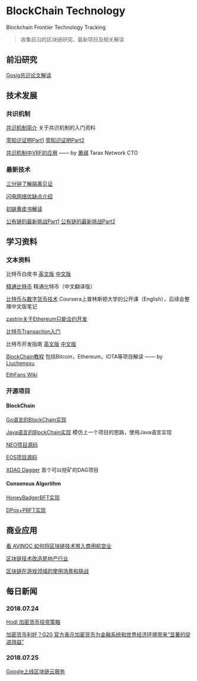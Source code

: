 # BlockChain Technology
Blockchain Frontier Technology Tracking
> 收集前沿的区块链研究、最新项目及相关解读
## 前沿研究

[Gosig共识论文解读](https://github.com/sarah21cn/BlockChainTechnology/blob/master/Research/Gosig/Gosig%E5%85%B1%E8%AF%86%E8%AE%BA%E6%96%87%E8%A7%A3%E8%AF%BB.md) 


## 技术发展
### 共识机制

[共识机制简介](https://github.com/sarah21cn/BlockChainTechnology/blob/master/Technology/%E5%85%B1%E8%AF%86%E6%9C%BA%E5%88%B6%E7%AE%80%E4%BB%8B.md) 关于共识机制的入门资料

[零知识证明Part1](https://ethfans.org/posts/zero-knowledge-proofs-illustrated-primer) 
[零知识证明Part2](https://ethfans.org/posts/zero-knowledge-proofs-an-illustrated-primer-part-2)

[共识机制中VRF的应用](https://mp.weixin.qq.com/s?__biz=MzU3NDY2MjMwMw==&mid=2247483711&idx=1&sn=9f107a9a7c8fcb34a365baf67fe80e00&chksm=fd2fb2cfca583bd9b45c508c699800f89e2bd976dab759cfb5f700c542f2c23ad3b147f57c78&mpshare=1&scene=1&srcid=0727lWK0TgX5lUDw6yVEJbdr&pass_ticket=rv7Uocqxx9gOiLNM%2Bsz0ItB6HgC%2B9grS2wKtAon83w4%3D#rd) —— by [黄祺](https://github.com/pinqy520) Tarax Network CTO

### 最新技术

[三分钟了解隔离见证](https://zhuanlan.zhihu.com/p/32613487) 

[闪电网络优缺点介绍](https://medium.com/@argongroup/bitcoin-lightning-network-7-things-you-should-know-604ef687af5a)

[初链黄皮书解读]( https://github.com/codereba/simpleai/blob/master/TrueChain.md)

[公有链的最新挑战Part1](https://ethfans.org/posts/fundamental-challenges-with-public-blockchains-part-1)
[公有链的最新挑战Part2](https://ethfans.org/posts/fundamental-challenges-with-public-blockchains-part-2)

## 学习资料
### 文本资料
比特币白皮书 [英文版](https://github.com/sarah21cn/BlockChainTechnology/blob/master/Research/Bitcoin/bitcoin_en.pdf) [中文版](https://github.com/sarah21cn/BlockChainTechnology/blob/master/Research/Bitcoin/bitcoin_cn.pdf)

[精通比特币](http://zhibimo.com/read/wang-miao/mastering-bitcoin/) 精通比特币（中文翻译版）

[比特币与数字货币技术](https://www.coursera.org/learn/cryptocurrency) Coursera上普林斯顿大学的公开课（English），后续会整理中文版笔记

[zastrin关于Ethereum只能合约开发](https://cn.zastrin.com/)

[比特币Transaction入门](https://klmoney.wordpress.com/bitcoin-dissecting-transactions)

比特币开发指南 [英文版](https://bitcoin.org/en/developer-guide)  [中文版](https://www.yiyibooks.cn/Gamma/bitcoin/developer-guide.html)

[BlockChain教程](https://liuchengxu.gitbooks.io/blockchain-tutorial/content/) 包括Bitcoin，Ethereum，IOTA等项目解读 —— by [Liuchengxu](https://github.com/liuchengxu)

[EthFans Wiki](https://github.com/EthFans/wiki/wiki)

### 开源项目
#### BlockChain
[Go语言的BlockChain实现](https://github.com/Jeiwan/blockchain_go)

[Java语言的BlockChain实现](https://github.com/wangweiX/blockchain-java) 模仿上一个项目的思路，使用Java语言实现

[NEO项目源码](https://github.com/neo-project/neo)

[EOS项目源码](https://github.com/EOSIO/eos)

[XDAG Dagger](https://github.com/XDagger/xdag) 首个可以挖矿的DAG项目

#### Consensus Algorithm
[HoneyBadgerBFT实现](https://github.com/amiller/HoneyBadgerBFT)

[DPos+PBFT实现](https://github.com/sqfasd/dpos-pbft)

## 商业应用

[看 AVINOC 如何将区块链技术带入商用航空业](https://coinidol.com/hong-kong-startup-avinoc-to-bring-blockchain-innovation-to-business-aviation/)

[区块链技术改造房地产行业](https://blockchainreview.io/blockchain-in-real-estate-property-sector/)

[区块链在游戏领域的使用场景和挑战]( https://www.youtube.com/watch?v=K1BUdwC5Vo0&feature=youtu.be )

## 每日新闻
### 2018.07.24
[Hodl 加密货币投资策略](https://dailyhodl.com/2018/07/22/the-hodl-investment-strategy-from-bitcoin-to-altcoins/)

[加密货币利好？G20 官方表示加密货币为金融系统和世界经济环境带来“显著的促进效益” ](https://dailyhodl.com/2018/07/23/breaking-g20-says-cryptocurrency-can-deliver-significant-benefits-to-financial-system-and-worldwide-economy/)

### 2018.07.25
[Google上线区块链云服务](http://cryptocoinjunky.com/google-announces-blockchain-as-apart-of-cloud-services/)
